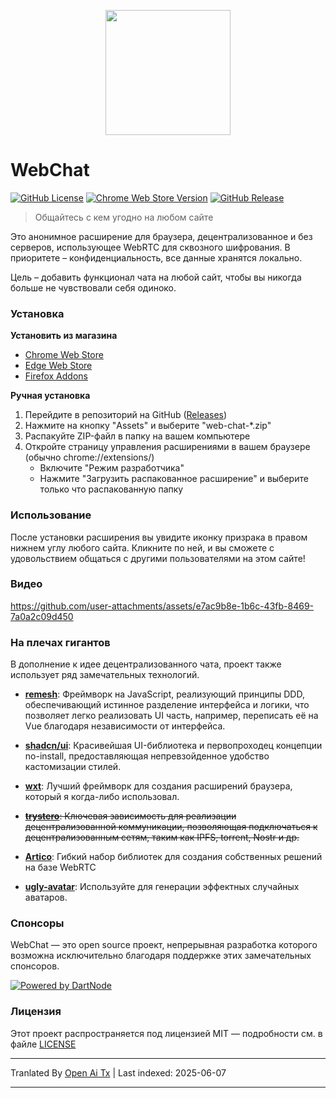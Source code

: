 <p align="center">
  <img src="https://github.com/molvqingtai/WebChat/blob/master/public/logo.png" width="200px"/>
</p>

# WebChat

[![GitHub License](https://img.shields.io/github/license/molvqingtai/WebChat)](https://github.com/molvqingtai/WebChat/blob/master/LICENSE) [![Chrome Web Store Version](https://img.shields.io/chrome-web-store/v/cpaedhbidlpnbdfegakhiamfpndhjpgf)](https://chromewebstore.google.com/detail/webchat/cpaedhbidlpnbdfegakhiamfpndhjpgf) [![GitHub Release](https://img.shields.io/github/v/release/molvqingtai/WebChat)](https://github.com/molvqingtai/WebChat/releases)

> Общайтесь с кем угодно на любом сайте

Это анонимное расширение для браузера, децентрализованное и без серверов, использующее WebRTC для сквозного шифрования. В приоритете – конфиденциальность, все данные хранятся локально.

Цель – добавить функционал чата на любой сайт, чтобы вы никогда больше не чувствовали себя одиноко.

### Установка

**Установить из магазина**

- [Chrome Web Store](https://chromewebstore.google.com/detail/webchat/cpaedhbidlpnbdfegakhiamfpndhjpgf)
- [Edge Web Store](https://microsoftedge.microsoft.com/addons/detail/mmfdplbomjjlgdffecapcpgjmhfhmiob)
- [Firefox Addons](https://addons.mozilla.org/firefox/addon/webchat/)

**Ручная установка**

1. Перейдите в репозиторий на GitHub ([Releases](https://github.com/molvqingtai/WebChat/releases))
2. Нажмите на кнопку "Assets" и выберите "web-chat-*.zip"
3. Распакуйте ZIP-файл в папку на вашем компьютере
4. Откройте страницу управления расширениями в вашем браузере (обычно chrome://extensions/)
   - Включите "Режим разработчика"
   - Нажмите "Загрузить распакованное расширение" и выберите только что распакованную папку

### Использование

После установки расширения вы увидите иконку призрака в правом нижнем углу любого сайта. Кликните по ней, и вы сможете с удовольствием общаться с другими пользователями на этом сайте!

### Видео

https://github.com/user-attachments/assets/e7ac9b8e-1b6c-43fb-8469-7a0a2c09d450

### На плечах гигантов

В дополнение к идее децентрализованного чата, проект также использует ряд замечательных технологий.

- **[remesh](https://github.com/remesh-js/remesh)**: Фреймворк на JavaScript, реализующий принципы DDD, обеспечивающий истинное разделение интерфейса и логики, что позволяет легко реализовать UI часть, например, переписать её на Vue благодаря независимости от интерфейса.

- **[shadcn/ui](https://ui.shadcn.com/)**: Красивейшая UI-библиотека и первопроходец концепции no-install, предоставляющая непревзойденное удобство кастомизации стилей.

- **[wxt](https://wxt.dev/)**: Лучший фреймворк для создания расширений браузера, который я когда-либо использовал.

- ~~**[trystero](https://github.com/dmotz/trystero)**: Ключевая зависимость для реализации децентрализованной коммуникации, позволяющая подключаться к децентрализованным сетям, таким как IPFS, torrent, Nostr и др.~~
- **[Artico](https://github.com/matallui/artico)**: Гибкий набор библиотек для создания собственных решений на базе WebRTC

- **[ugly-avatar](https://github.com/txstc55/ugly-avatar)**: Используйте для генерации эффектных случайных аватаров.

### Спонсоры

WebChat — это open source проект, непрерывная разработка которого возможна исключительно благодаря поддержке этих замечательных спонсоров.

[![Powered by DartNode](https://dartnode.com/branding/DN-Open-Source-sm.png)](https://dartnode.com "Powered by DartNode - Free VPS for Open Source")

### Лицензия

Этот проект распространяется под лицензией MIT — подробности см. в файле [LICENSE](https://github.com/molvqingtai/WebChat/blob/master/LICENSE)

---

Tranlated By [Open Ai Tx](https://github.com/OpenAiTx/OpenAiTx) | Last indexed: 2025-06-07

---
